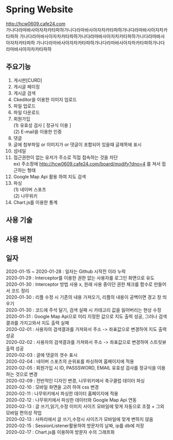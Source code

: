 # Spring Website  
http://hcw0609.cafe24.com    
가나다라마바사아자차카타파하가나다라마바사아자차카타파하가나다라마바사아자차카타파하
가나다라마바사아자차카타파하가나다라마바사아자차카타파하가나다라마바사아자차카타파하
가나다라마바사아자차카타파하가나다라마바사아자차카타파하가나다라마바사아자차카타파하

## 주요기능
1. 게시판[CURD] 
2. 게시글 페이징  
3. 게시글 검색  
4. Ckeditor을 이용한 이미지 업로드
5. 파일 업로드  
6. 파일 다운로드  
7. 회원가입  
    (1) 유효성 검사 [ 정규식 이용 ]   
    (2) E-mail을 이용한 인증  
8. 댓글    
9. 글에 첨부파일 or 이미지가 or 댓글이 포함되어 있을때 글제목에 표시   
10. 섬네일  
11. 접근권한이 없는 유저가 주소로 직접 접속하는 것을 차단  
    ex) 주소창에 http://hcw0609.cafe24.com/board/modify?dno=4 를 쳐서 접근하는 형태
12. Google Map Api 활용 하여 지도 검색  
13. 파싱  
    (1) 네이버 스포츠  
    (2) 나무위키   
14. Chart.js를 이용한 통계  

## 사용 기술  

## 사용 버전  





## 일자
2020-01-15 ~ 2020-01-28 : 일자는 Github 시작전 이라 누락  
2020-01-29 : Interceptor를 이용한 권한 없는 사용자를 로그인 화면으로 유도  
2020-01-30 : Interceptor 방법 사용 x, 원래 사용 중이던 권한 체크를 함수로 만들어서 코드 정리  
2020-01-30 : 리플 수정 시 기존의 내용 가져오기, 리플의 내용이 공백이면 경고 창 띄우기  
2020-01-30 : 코드에 주석 달기, 검색 실패 시 카테고리 값을 잃어버리는 현상 수정  
2020-01-31 : Google Map Api으로 미리 지정한 값으로 지도 출력 성공, 그러나 검색결과를 가지고와서 지도 출력 실패  
2020-02-01 : 사용자의 검색결과를 가져와서 주소 -> 좌표값으로 변경하여 지도 출력 성공    
2020-02-02 : 사용자의 검색결과를 가져와서 주소 -> 좌표값으로 변경하여 스트릿뷰 출력 성공  
2020-02-03 : 글에 댓글의 갯수 표시  
2020-02-04 : 네이버 스포츠의 순위표를 파싱하여 홈페이지에 적용  
2020-02-05 : 회원가입 시 ID, PASSSWORD, EMAIL 유효성 검사를 정규식을 이용하는 것으로 변경  
2020-02-09 : 전반적인 디자인 변경, 나무위키에서 축구클럽 데이터 파싱  
2020-02-10 : 모바일 화면을 고려 하여 css 변경  
2020-02-11 : 나무위키에서 파싱한 데이터 홈페이지에 적용  
2020-02-12 : 나무위키에서 파싱한 데이터와 Google Map Api 연동  
2020-02-13 : 글 쓰기,읽기,수정 이미지 사이즈 모바일에 맞게 자동으로 조절 + 그외 모바일 편의성 작업  
2020-02-13 : 사파리에서 글 쓰기,수정시 사이즈가 모바일에 맞게 변하지 않음  
2020-02-15 : SessionListener활용하여 방문자의 날짜, ip를 db에 저장   
2020-02-17 : Chart.js를 이용하여 방문자 수의 그래프화  


